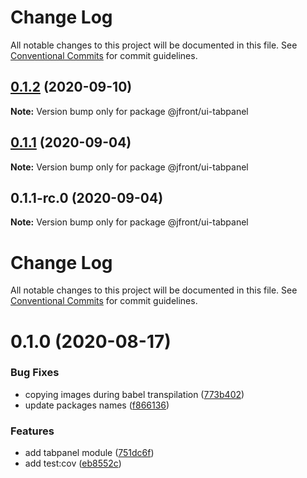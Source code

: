 # Change Log

All notable changes to this project will be documented in this file.
See [Conventional Commits](https://conventionalcommits.org) for commit guidelines.

## [0.1.2](https://github.com/Jepria/jfront-ui/compare/@jfront/ui-tabpanel@0.1.1...@jfront/ui-tabpanel@0.1.2) (2020-09-10)

**Note:** Version bump only for package @jfront/ui-tabpanel





## [0.1.1](https://github.com/Jepria/jfront-ui/compare/@jfront/ui-tabpanel@0.1.0...@jfront/ui-tabpanel@0.1.1) (2020-09-04)

**Note:** Version bump only for package @jfront/ui-tabpanel





## 0.1.1-rc.0 (2020-09-04)

**Note:** Version bump only for package @jfront/ui-tabpanel





# Change Log

All notable changes to this project will be documented in this file. See
[Conventional Commits](https://conventionalcommits.org) for commit guidelines.

# 0.1.0 (2020-08-17)

### Bug Fixes

- copying images during babel transpilation
  ([773b402](https://github.com/Jepria/jfront-components/commit/773b4022c35d4aadf8ae2897b39ddb4107a810b1))
- update packages names
  ([f866136](https://github.com/Jepria/jfront-components/commit/f866136a1ac3388a010816fe9cfffa75c91818b7))

### Features

- add tabpanel module
  ([751dc6f](https://github.com/Jepria/jfront-components/commit/751dc6fc71599390da17a9e625fd456dcf04baa0))
- add test:cov
  ([eb8552c](https://github.com/Jepria/jfront-components/commit/eb8552cda1ad5056ae62d665b31cf8ff6f0b760f))
